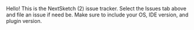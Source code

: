 Hello! This is the NextSketch (2) issue tracker. Select the Issues tab above and file an issue if need be. Make sure to include your OS, IDE version, and plugin version.



